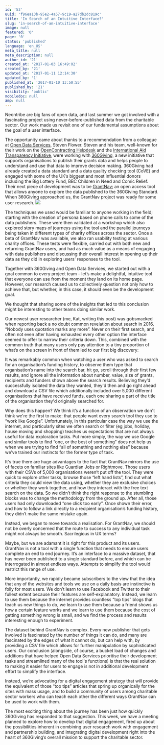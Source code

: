 ```yaml
---
id: '53'
uuid: 'f96ea13b-95e2-4a57-9c19-a27db2dc819c'
title: 'In Search of an Intuitive Interface?'
slug: 'in-search-of-an-intuitive-interface'
image: null
featured: '0'
page: '0'
status: 'published'
language: 'en_US'
meta_title: null
meta_description: null
author_id: '21'
created_at: '2017-01-03 16:49:02'
created_by: '21'
updated_at: '2017-01-11 12:14:30'
updated_by: '1'
published_at: '2017-01-10 13:50:55'
published_by: '21'
visibility: 'public'
mobiledoc: null
amp: null
---
```


Neontribe are big fans of open data, and last summer we got involved with a fascinating project using never-before-published data from the charitable sector. Our work made us revisit one of our fundamental assumptions about the goal of a user interface.

The opportunity came about thanks to a recommendation from a colleague at [Open Data Services](http://www.opendataservices.coop/), Steven Flower. Steven and his team, well-known for their work on the [OpenContracting Helpdesk](http://www.open-contracting.org/) and the [International Aid Transparency Initiative](http://www.aidtransparency.net/), were working with [360Giving](http://www.threesixtygiving.org/), a new initiative that supports organisations to publish their grants data and helps people to understand and use that data to improve decision making. 360Giving had already created a data standard and a data quality checking tool (CoVE) and engaged with some of the UK’s biggest and most influential donors including the Big Lottery Fund, BBC Children in Need and Comic Relief. Their next piece of development was to be [GrantNav:](http://grantnav.threesixtygiving.org/) an open access tool that allows anyone to explore the data published to the 360Giving Standard. When 360Giving approached us, the GrantNav project was ready for some user research.
![](/content/images/2017/01/GrantNav.jpg)

The techniques we used would be familiar to anyone working in the field; starting with the creation of persona based on phone calls to some of the data publishers. These were then validated at a workshop which also explored story maps of journeys using the tool and the parallel journeys being taken in different types of charity offices across the sector. Once a beta of GrantNav was available, we also ran usability testing at various charity offices. These tests were flexible, carried out with both new and returning GrantNav users, and had as much value as a means of engaging with data publishers and discussing their overall interest in opening up their data as they did in exploring users' responses to the tool.

Together with 360Giving and Open Data Services, we started out with a goal common to every project team – let’s make a delightful, intuitive tool that everyone can use from the moment they land on its home page. However, our research caused us to collectively question not only how to achieve that, but whether, in this case, it should even be the development goal.

We thought that sharing some of the insights that led to this conclusion might be interesting to other teams doing similar work.

Our newest user researcher (me, Kat, writing this post) was gobsmacked when reporting back a no doubt common revelation about search in 2016. “Nobody uses quotation marks any more”. Never on their first search, and often not even after having exhausted every other option the interface seemed to offer to narrow their criteria down. This, combined with the common truth that many users only pay attention to a tiny proportion of what’s on the screen in front of them led to our first big discovery:

It was remarkably common when watching a user who was asked to search for an organisation’s funding history, to observe them type that organisation’s name into the search bar, hit go, scroll through their first few results, and ignore all the information about number, value, size of grants, recipients and funders shown above the search results. Believing they’d successfully isolated the data they wanted, they'd then and go right ahead and download a CSV file which additionally included over 5,000 different organisations that have received funds, each one sharing a part of the title of the organisation they'd originally searched for.

Why does this happen? We think it’s a function of an observation we don't think we're the first to make: that people want every search tool they use to “work like Google”. Unfortunately, in this particular case the way we use the internet, and particularly sites we often search or filter (eg jobs, holiday, house moving and shopping) teaches us expectations that are not always useful for data exploration tasks. Put more simply, the way we use Google and similar tools to find “one, or the best of something” does not help us when we are trying to find “all of something and nothing else” because we’ve trained our instincts for the former type of task.

It's true there are huge advantages to the fact that GrantNav mirrors the use of facets on familiar sites like Guardian Jobs or Rightmove. Those users with their CSVs of 5,000 organisations weren’t put off the tool. They were quick to explore other tasks, browse those “left hand lists”, find out what criteria they could view the data using, whether they are exclusive choices or whether they work together, and how they interact with the free text search on the data. So we didn’t think the right response to the stumbling blocks was to change the methodology from the ground up. After all, those users had only downloaded “one click too early”. Once shown their error, and how to follow a link directly to a recipient organisation’s funding history, they didn’t make the same mistake again.

Instead, we began to move towards a realisation. For GrantNav, we should not be overly concerned that the route to success to any individual task might not always be smooth. Sacrilegious in UX terms?

Maybe, but we are adamant it is right for this product and its users.
GrantNav is not a tool with a single function that needs to ensure users complete an end to end journey. It’s an interface to a massive dataset, that has never been published to a single standard before, and which can be interrogated in almost endless ways. Attempts to simplify the tool would restrict this range of use.

More importantly, we rapidly became subscribers to the view that the idea that any of the websites and tools we use on a daily basis are instinctive is folly for most users. We don’t learn to use Facebook and Twitter to their fullest extent because their features are self-explanatory. Instead, we learn to use them because the internet provides countless “top tips” blogs that teach us new things to do, we learn to use them because a friend shows us how a certain feature works and we learn to use them because the cost of getting something wrong is small, and we find the process and results interesting enough to experiment.

The dataset behind GrantNav is complex. Every new publisher that gets involved is fascinated by the number of things it can do, and many are fascinated by the edges of what it cannot do, but can help with, by providing a CSV file which allows for further manipulation by sophisticated users. Our conclusion (alongside, of course, a bucket load of changes and additions that have helped Open Data Services prioritise their development tasks and streamlined many of the tool's functions) is that the real solution to making it easier for users to engage is not in additional development effort to simplify the interface.

Instead, we’re advocating for a digital engagement strategy that will provide the equivalent of those “top tips” articles that spring up organically for the sites with mass usage, and to build a community of users among charitable sector workers who can teach each other the different ways GrantNav can be used to work with them.

The most exciting thing about the journey has been just how quickly 360Giving has responded to that suggestion. This week, we have a meeting planned to explore how to develop that digital engagement, fired up about the possibilities inherent in combining user research work with engagement and partnership building, and integrating digital development right into the heart of 360Giving’s overall mission to support the charitable sector.
